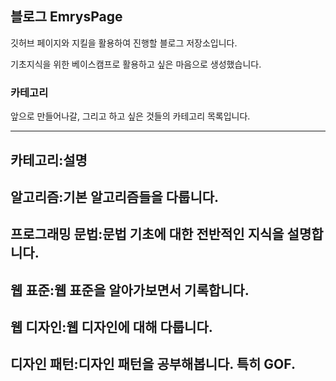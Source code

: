 ## 블로그 EmrysPage

깃허브 페이지와 지킬을 활용하여 진행할 블로그 저장소입니다.

기초지식을 위한 베이스캠프로 활용하고 싶은 마음으로 생성했습니다.

### 카테고리

앞으로 만들어나갈, 그리고 하고 싶은 것들의 카테고리 목록입니다.

---------
카테고리:설명
---------
알고리즘:기본 알고리즘들을 다룹니다.
---------
프로그래밍 문법:문법 기초에 대한 전반적인 지식을 설명합니다.
---------
웹 표준:웹 표준을 알아가보면서 기록합니다.
---------
웹 디자인:웹 디자인에 대해 다룹니다.
---------
디자인 패턴:디자인 패턴을 공부해봅니다. 특히 GOF.
---------
